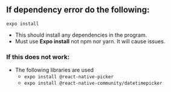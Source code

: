 
## If dependency error do the following:
`expo install`


* This should install any dependencies in the program.
* Must use **Expo install** not npm nor yarn. It will cause issues. 
 

### If this does not work:
* The following libraries are used
  *  `expo install @react-native-picker`
  *  `expo install @react-native-community/datetimepicker`


